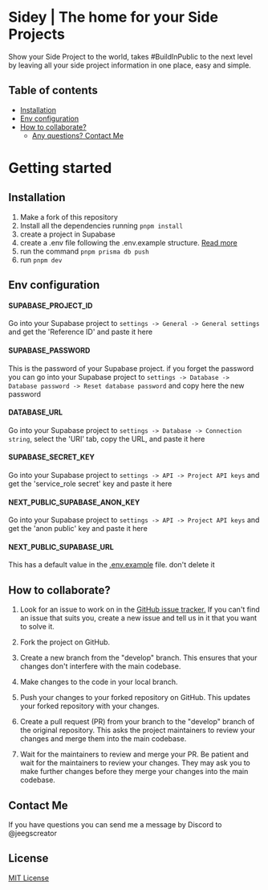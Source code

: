 # Sidey | The home for your Side Projects

Show your Side Project to the world, takes #BuildInPublic to the next level by leaving all your side project information in one place, easy and simple.

## Table of contents
- [Installation](/#installation)
- [Env configuration](/#env-configuration)
- [How to collaborate?](/#how-to-collaborate?)
  - [Any questions? Contact Me](/#contact-me) 

# Getting started

## Installation
1. Make a fork of this repository
2. Install all the dependencies running `pnpm install`
3. create a project in Supabase
4. create a .env file following the .env.example structure. [Read more](/#env-configuration)
5. run the command `pnpm prisma db push`
6. run `pnpm dev`

## Env configuration

#### SUPABASE_PROJECT_ID
Go into your Supabase project to `settings -> General -> General settings` and get the 'Reference ID' and paste it here

#### SUPABASE_PASSWORD
This is the password of your Supabase project. if you forget the password you can go into your Supabase project to `settings -> Database -> Database password -> Reset database password` and copy here the new password

#### DATABASE_URL
Go into your Supabase project to `settings -> Database -> Connection string`, select the 'URI' tab, copy the URL, and paste it here

#### SUPABASE_SECRET_KEY
Go into your Supabase project to `settings -> API -> Project API keys` and get the 'service_role secret' key and paste it here

#### NEXT_PUBLIC_SUPABASE_ANON_KEY
Go into your Supabase project to `settings -> API -> Project API keys` and get the 'anon public' key and paste it here

#### NEXT_PUBLIC_SUPABASE_URL
This has a default value in the [.env.example](/.env.example) file. don't delete it


## How to collaborate?

1. Look for an issue to work on in the [GitHub issue tracker.](https://github.com/JhonnGutierrez/Sidey/issues) If you can't find an issue that suits you, create a new issue and tell us in it that you want to solve it.

2. Fork the project on GitHub.

3. Create a new branch from the "develop" branch. This ensures that your changes don't interfere with the main codebase.

4. Make changes to the code in your local branch.

5. Push your changes to your forked repository on GitHub. This updates your forked repository with your changes.

6. Create a pull request (PR) from your branch to the "develop" branch of the original repository. This asks the project maintainers to review your changes and merge them into the main codebase.

7. Wait for the maintainers to review and merge your PR. Be patient and wait for the maintainers to review your changes. They may ask you to make further changes before they merge your changes into the main codebase.

## Contact Me
If you have questions you can send me a message by Discord to @jeegscreator

## License
[MIT License](./LICENSE)

